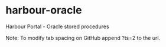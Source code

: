 harbour-oracle
==============

Harbour Portal - Oracle stored procedures

Note: To modify tab spacing on GitHub append ?ts=2 to the url.
 